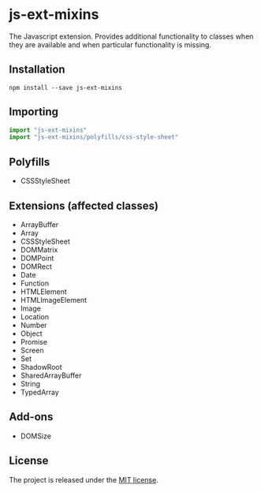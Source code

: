 # js-ext-mixins

The Javascript extension. Provides additional functionality to classes when they are available and when particular functionality is missing.

## Installation

```shell
npm install --save js-ext-mixins
```

## Importing

```js
import "js-ext-mixins"
import "js-ext-mixins/polyfills/css-style-sheet"
```

## Polyfills

 * CSSStyleSheet

## Extensions (affected classes)

 * ArrayBuffer
 * Array
 * CSSStyleSheet
 * DOMMatrix
 * DOMPoint
 * DOMRect
 * Date
 * Function
 * HTMLElement
 * HTMLImageElement
 * Image
 * Location
 * Number
 * Object
 * Promise
 * Screen
 * Set
 * ShadowRoot
 * SharedArrayBuffer
 * String
 * TypedArray

## Add-ons

 * DOMSize

## License

The project is released under the [MIT license](http://www.opensource.org/licenses/MIT).
